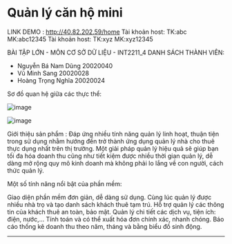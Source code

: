 # Quản lý căn hộ mini
LINK DEMO : http://40.82.202.59/home 
Tài khoản host: TK:abc MK:abc12345 
Tài khoản host: TK:xyz MK:xyz12345

BÀI TẬP LỚN - MÔN CƠ SỞ DỮ LIỆU - INT2211_4
DANH SÁCH THÀNH VIÊN:
- Nguyễn Bá Nam Dũng 20020040
- Vũ Minh Sang 20020028
- Hoàng Trọng Nghĩa 20020024

Sơ đồ quan hệ giữa các thực thể:

![image](https://user-images.githubusercontent.com/88265142/169760611-e0c008a3-5e64-4661-adf4-72ca601724d2.png)

![image](https://user-images.githubusercontent.com/72069705/170907989-57859338-d0f9-4e2d-b61e-543ae872e707.png)


Giới thiệu sản phẩm :
Đáp ứng nhiều tính năng quản lý linh hoạt, thuận tiện trong sử dụng nhằm hướng đến trở thành ứng dụng quản lý nhà cho thuê thực dụng nhất trên thị trường. Một giải pháp quản lý hiệu quả sẽ giúp bạn tối đa hóa doanh thu cũng như tiết kiệm được nhiều thời gian quản lý, dễ dàng mở rộng quy mô kinh doanh mà không phải lo lắng về con người, cách thức quản lý.

Một số tính năng nổi bật của phần mềm:

Giao diện phần mềm đơn giản, dễ dàng sử dụng.
Cùng lúc quản lý được nhiều nhà trọ và tạo danh sách khách thuê tạm trú. 
Hỗ trợ quản lý các thông tin của khách thuê an toàn, bảo mật.
Quản lý chi tiết các dịch vụ, tiện ích: điện, nước,...
Tính toán và có thể xuất hóa đơn chính xác, nhanh chóng.
Báo cáo thống kê doanh thu theo năm, tháng và bằng biểu đồ sinh động.

-------------------------------------------------------------------------------------------------------------------------------------



